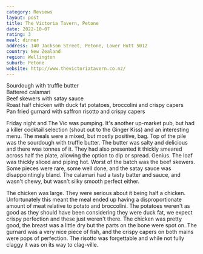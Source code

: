 ```yaml
---
category: Reviews
layout: post
title: The Victoria Tavern, Petone
date: 2022-10-07
rating: 3
meal: dinner
address: 140 Jackson Street, Petone, Lower Hutt 5012
country: New Zealand
region: Wellington
suburb: Petone
website: http://www.thevictoriatavern.co.nz/
---
```

Sourdough with truffle butter  
Battered calamari  
Beef skewers with satay sauce  
Roast half chicken with duck fat potatoes, broccolini and crispy capers  
Pan fried gurnard with saffron risotto and crispy capers  

Friday night and The Vic was pumping. It's another up-market pub, but had a killer cocktail selection (shout out to the Ginger Kiss) and an interesting menu. The meals were a mixed, but mostly positive, bag. Top of the pile was the sourdough with truffle butter. The butter was salty and delicious and there was tonnes of it. They had also presented it thickly smeared across half the plate, allowing the option to dip or spread. Genius. The loaf was thickly sliced and piping hot. Worst of the batch was the beef skewers. Some pieces were rare, some well done, and the satay sauce was disappointingly bland. The calamari had a tasty batter and sauce, and wasn't chewy, but wasn't silky smooth perfect either. 

The chicken was large. They were serious about it being half a chicken. Unfortunately this meant the meal ended up having a disproportionate amount of meat relative to potato and broccolini. The potatoes weren't as good as they should have been considering they were duck fat, we expect crispy perfection and these just weren't there. The chicken was pretty good, the breast was a little dry but the parts on the bone were spot on. The gurnard was a very nice piece of fish, and the crispy capers on both mains were pops of perfection. The risotto was forgettable and while not fully claggy it was on its way to clag-ville. 
